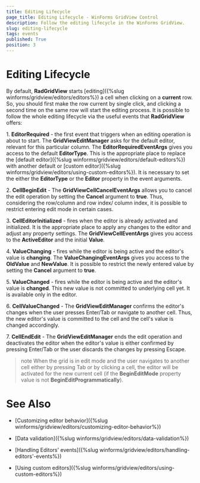 ```yaml
---
title: Editing Lifecycle
page_title: Editing Lifecycle - WinForms GridView Control
description: Follow the editing lifecycle in the WinForms GridView.
slug: editing-lifecycle
tags: events
published: True
position: 3 
---
```


# Editing Lifecycle

By default, **RadGridView** starts [editing]({%slug winforms/gridview/editors/editors%}) a cell when clicking on a **current** row. So, you should first make the row current by single click, and clicking a second time on the same row will start the editing process. It is possible to follow the whole editing lifecycle via the useful events that **RadGridView** offers:

1\. **EditorRequired** - the first event that triggers when an editing operation is about to start. The **GridViewEditManager** asks for the default editor, relevant for this particular column. The **EditorRequiredEventArgs** gives you access to the default **EditorType**. This is the appropriate place to replace the [default editor]({%slug winforms/gridview/editors/default-editors%}) with another default or [custom editor]({%slug winforms/gridview/editors/using-custom-editors%}). It is necessary to set the either the **EditorType** or the **Editor** property in the event arguments. 

2\. **CellBeginEdit** - The **GridViewCellCancelEventArgs** allows you to cancel the edit operation by setting the **Cancel** argument to **true**. Thus, considering the row/column and row index/ column index, it is possible to restrict entering edit mode in certain cases. 

3\. **CellEditorInitialized** - fires when the editor is already activated and initialized. It is the appropriate place to apply any changes to the editor and adjust any property settings. The **GridViewCellEventArgs** gives you access to the **ActiveEditor** and the initial **Value**.

4\. **ValueChanging** - fires while the editor is being active and the editor's value is **changing**. The **ValueChangingEventArgs** gives you access to the **OldValue** and **NewValue**. It is possible to restrict the newly entered value by setting the **Cancel** argument to **true**.

5\. **ValueChanged** - fires while the editor is being active and the editor's value is **changed**. This new value is not committed to underlying cell yet. It is available only in the editor.

6\. **CellValueChanged** - The **GridViewEditManager** confirms the editor's changes when the user presses Enter/Tab or navigate to another cell. Thus, the new editor's value is committed to the cell and the cell's value is changed accordingly.

7\. **CellEndEdit** - The **GridViewEditManager** ends the edit operation and deactivates the editor when the editor's value is either confirmed by pressing Enter/Tab or the user discards the changes by pressing Escape. 

>note When the grid is in edit mode and the user navigates to another cell either by pressing Tab or by clicking a cell, the editor will be activated for the new current cell (if the **BeginEditMode** property value is not **BeginEditProgrammatically**). 

# See Also

* [Customizing editor behavior]({%slug winforms/gridview/editors/customizing-editor-behavior%})

* [Data validation]({%slug winforms/gridview/editors/data-validation%})

* [Handling Editors' events]({%slug winforms/gridview/editors/handling-editors'-events%})

* [Using custom editors]({%slug winforms/gridview/editors/using-custom-editors%})

